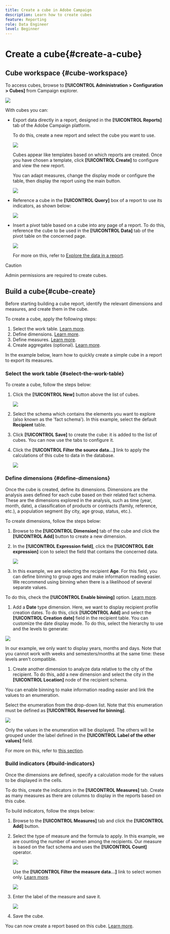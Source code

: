 ```yaml
---
title: Create a cube in Adobe Campaign
description: Learn how to create cubes
feature: Reporting
role: Data Engineer
level: Beginner
---
```


# Create a cube{#create-a-cube}

## Cube workspace {#cube-workspace}

To access cubes, browse to **[!UICONTROL Administration > Configuration > Cubes]** from Campaign explorer.

![](assets/cube-node.png)

With cubes you can:

* Export data directly in a report, designed in the **[!UICONTROL Reports]** tab of the Adobe Campaign platform.

  To do this, create a new report and select the cube you want to use.

  ![](assets/create-new-cube.png)

  Cubes appear like templates based on which reports are created. Once you have chosen a template, click **[!UICONTROL Create]** to configure and view the new report.

  You can adapt measures, change the display mode or configure the table, then display the report using the main button.

  ![](assets/display-cube-table.png)

* Reference a cube in the **[!UICONTROL Query]** box of a report to use its indicators, as shown below:

  ![](assets/cube-report-query.png)

* Insert a pivot table based on a cube into any page of a report. To do this, reference the cube to be used in the **[!UICONTROL Data]** tab of the pivot table on the concerned page.

  ![](assets/cube-in-a-report.png)

  For more on this, refer to [Explore the data in a report](cube-tables.md#explore-the-data-in-a-report).


>[!CAUTION]
>
>Admin permissions are required to create cubes.
>

## Build a cube{#cube-create}

Before starting building a cube report, identify the relevant dimensions and measures, and create them in the cube.

To create a cube, apply the following steps:

1. Select the work table. [Learn more](#select-the-work-table).
1. Define dimensions. [Learn more](#define-dimensions).
1. Define measures. [Learn more](#build-indicators).
1. Create aggregates (optional). [Learn more](customize-cubes.md#calculate-and-use-aggregates).

In the example below, learn how to quickly create a simple cube in a report to export its measures.

### Select the work table {#select-the-work-table}

To create a cube, follow the steps below:

1. Click the **[!UICONTROL New]** button above the list of cubes.

    ![](assets/create-a-cube.png)

1. Select the schema which contains the elements you want to explore (also known as the 'fact schema'). In this example, select the default **Recipient** table.
1. Click **[!UICONTROL Save]** to create the cube: it is added to the list of cubes. You can now use the tabs to configure it.

1. Click the **[!UICONTROL Filter the source data...]** link to apply the calculations of this cube to data in the database.

    ![](assets/cube-filter-source.png)

### Define dimensions {#define-dimensions}

Once the cube is created, define its dimensions. Dimensions are the analysis axes defined for each cube based on their related fact schema. These are the dimensions explored in the analysis, such as time (year, month, date), a classification of products or contracts (family, reference, etc.), a population segment (by city, age group, status, etc.).

To create dimensions, follow the steps below:

1. Browse to the **[!UICONTROL Dimension]** tab of the cube and click the **[!UICONTROL Add]** button to create a new dimension.
1. In the **[!UICONTROL Expression field]**, click the **[!UICONTROL Edit expression]** icon to select the field that contains the concerned data.

    ![](assets/cube-add-dimension.png)

1. In this example, we are selecting the recipient **Age**. For this field, you can define binning to group ages and make information reading easier. We recommend using binning when there is a likelihood of several separate values.

  To do this, check the **[!UICONTROL Enable binning]** option. [Learn more](customize-cubes.md#data-binning).

1. Add a **Date** type dimension. Here, we want to display recipient profile creation dates. To do this, click **[!UICONTROL Add]** and select the **[!UICONTROL Creation date]** field in the recipient table.
  You can customize the date display mode. To do this, select the hierarchy to use and the levels to generate:

  ![](assets/cube-date-dimension.png)

  In our example, we only want to display years, months and days. Note that you cannot work with weeks and semesters/months at the same time: these levels aren't compatible.

1. Create another dimension to analyze data relative to the city of the recipient. To do this, add a new dimension and select the city in the **[!UICONTROL Location]** node of the recipient schema. 

  You can enable binning to make information reading easier and link the values to an enumeration.

  Select the enumeration from the drop-down list. Note that this enumeration must be defined as **[!UICONTROL Reserved for binning]**.

  ![](assets/cube-dimension-with-enum.png)

  Only the values in the enumeration will be displayed. The others will be grouped under the label defined in the **[!UICONTROL Label of the other values]** field.

  For more on this, refer to [this section](customize-cubes.md#dynamically-manage-bins).

### Build indicators {#build-indicators}

Once the dimensions are defined, specify a calculation mode for the values to be displayed in the cells. 

To do this, create the indicators in the **[!UICONTROL Measures]** tab. Create as many measures as there are columns to display in the reports based on this cube.

To build indicators, follow the steps below:

1. Browse to the **[!UICONTROL Measures]** tab and click the **[!UICONTROL Add]** button.
1. Select the type of measure and the formula to apply. In this example, we are counting the number of women among the recipients. Our measure is based on the fact schema and uses the **[!UICONTROL Count]** operator.

   ![](assets/cube-new-measure.png)

   Use the **[!UICONTROL Filter the measure data...]** link to select women only. [Learn more](customize-cubes.md#define-measures).

   ![](assets/cube-filter-measure-data.png)

1. Enter the label of the measure and save it.

   ![](assets/cube-save-measure.png)

1. Save the cube.


You can now create a report based on this cube. [Learn more](cube-tables.md).